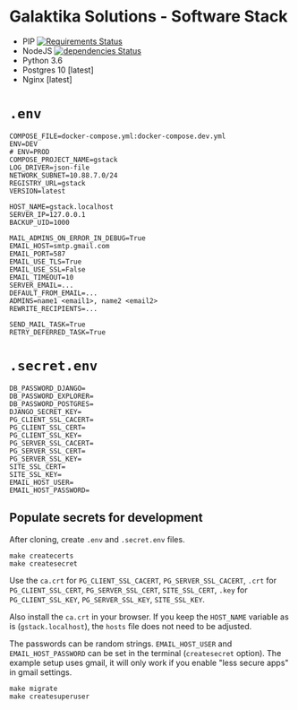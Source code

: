 # Galaktika Solutions - Software Stack

- PIP [![Requirements Status](https://requires.io/github/galaktika-solutions/gStack/requirements.svg?branch=master)](https://requires.io/github/galaktika-solutions/gStack/requirements/?branch=master)
- NodeJS [![dependencies Status](https://david-dm.org/galaktika-solutions/gStack/status.svg?path=js_client)](https://david-dm.org/galaktika-solutions/gStack?path=js_client)
- Python 3.6
- Postgres 10 [latest]
- Nginx [latest]

# `.env`

```env
COMPOSE_FILE=docker-compose.yml:docker-compose.dev.yml
ENV=DEV
# ENV=PROD
COMPOSE_PROJECT_NAME=gstack
LOG_DRIVER=json-file
NETWORK_SUBNET=10.88.7.0/24
REGISTRY_URL=gstack
VERSION=latest

HOST_NAME=gstack.localhost
SERVER_IP=127.0.0.1
BACKUP_UID=1000

MAIL_ADMINS_ON_ERROR_IN_DEBUG=True
EMAIL_HOST=smtp.gmail.com
EMAIL_PORT=587
EMAIL_USE_TLS=True
EMAIL_USE_SSL=False
EMAIL_TIMEOUT=10
SERVER_EMAIL=...
DEFAULT_FROM_EMAIL=...
ADMINS=name1 <email1>, name2 <email2>
REWRITE_RECIPIENTS=...

SEND_MAIL_TASK=True
RETRY_DEFERRED_TASK=True
```

# `.secret.env`

```env
DB_PASSWORD_DJANGO=
DB_PASSWORD_EXPLORER=
DB_PASSWORD_POSTGRES=
DJANGO_SECRET_KEY=
PG_CLIENT_SSL_CACERT=
PG_CLIENT_SSL_CERT=
PG_CLIENT_SSL_KEY=
PG_SERVER_SSL_CACERT=
PG_SERVER_SSL_CERT=
PG_SERVER_SSL_KEY=
SITE_SSL_CERT=
SITE_SSL_KEY=
EMAIL_HOST_USER=
EMAIL_HOST_PASSWORD=
```

## Populate secrets for development

After cloning, create `.env` and `.secret.env` files.

```
make createcerts
make createsecret
```

Use the `ca.crt` for `PG_CLIENT_SSL_CACERT`, `PG_SERVER_SSL_CACERT`,
`.crt` for `PG_CLIENT_SSL_CERT`, `PG_SERVER_SSL_CERT`, `SITE_SSL_CERT`,
`.key` for `PG_CLIENT_SSL_KEY`, `PG_SERVER_SSL_KEY`, `SITE_SSL_KEY`.

Also install the `ca.crt` in your browser. If you keep the `HOST_NAME`
variable as is (`gstack.localhost`), the `hosts` file does not need to be
adjusted.

The passwords can be random strings. `EMAIL_HOST_USER` and
`EMAIL_HOST_PASSWORD` can be set in the terminal (`createsecret` option).
The example setup uses gmail, it will only work if you enable
"less secure apps" in gmail settings.

```
make migrate
make createsuperuser
```
